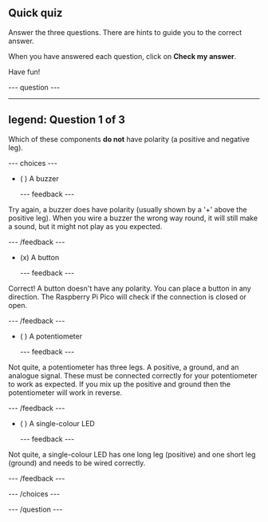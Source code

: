 ## Quick quiz

Answer the three questions. There are hints to guide you to the correct answer.

When you have answered each question, click on **Check my answer**.

Have fun!

--- question ---

---
legend: Question 1 of 3
---

Which of these components **do not** have polarity (a positive and negative leg).

--- choices ---

- ( ) A buzzer

  --- feedback ---

Try again, a buzzer does have polarity (usually shown by a '+' above the positive leg). When you wire a buzzer the wrong way round, it will still make a sound, but it might not play as you expected.

  --- /feedback ---

- (x) A button

  --- feedback ---

Correct! A button doesn't have any polarity. You can place a button in any direction. The Raspberry Pi Pico will check if the connection is closed or open.

  --- /feedback ---

- ( ) A potentiometer

  --- feedback ---

Not quite, a potentiometer has three legs. A positive, a ground, and an analogue signal. These must be connected correctly for your potentiometer to work as expected. If you mix up the positive and ground then the potentiometer will work in reverse.

  --- /feedback ---

- ( ) A single-colour LED

  --- feedback ---

Not quite, a single-colour LED has one long leg (positive) and one short leg (ground) and needs to be wired correctly.

  --- /feedback ---

--- /choices ---

--- /question ---
